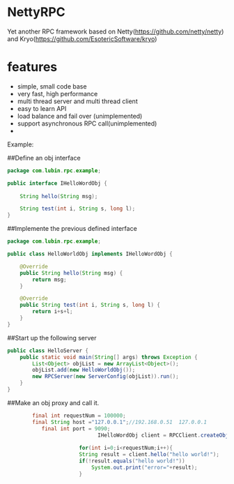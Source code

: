 NettyRPC
========

Yet another RPC framework based on Netty(https://github.com/netty/netty) and Kryo(https://github.com/EsotericSoftware/kryo)


features
========

  * simple, small code base
  * very fast, high performance
  * multi thread server and multi thread client
  * easy to learn API
  * load balance and fail over (unimplemented)
  * support asynchronous RPC call(unimplemented)
  * 
  

Example:

##Define an obj interface
```java
package com.lubin.rpc.example;

public interface IHelloWordObj {
	
	String hello(String msg);

	String test(int i, String s, long l);
}

```
  
##Implemente the previous defined interface
```java
package com.lubin.rpc.example;

public class HelloWorldObj implements IHelloWordObj {

	@Override
	public String hello(String msg) {
		return msg;
	}

	@Override
	public String test(int i, String s, long l) {
		return i+s+l;
	}
}

```

##Start up the following server
```java
public class HelloServer {
	public static void main(String[] args) throws Exception {
		List<Object> objList = new ArrayList<Object>();
		objList.add(new HelloWorldObj());
		new RPCServer(new ServerConfig(objList)).run();
	}
}

```


##Make an obj proxy and call it.
```java
        final int requestNum = 100000;
        final String host ="127.0.0.1";//192.168.0.51  127.0.0.1
    	   final int port = 9090;
							 IHelloWordObj client = RPCClient.createObjProxyInstance(host, port, IHelloWordObj.class);
				
					   for(int i=0;i<requestNum;i++){
					   String result = client.hello("hello world!");
					   if(!result.equals("hello world!"))
					       System.out.print("error="+result);
					   }

```
